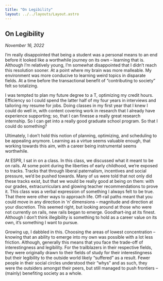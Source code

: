 ```yaml
---
title: "On Legibility"
layout: ../../layouts/Layout.astro
---
```


<h2>On Legibility</h2>
<p><i>November 16, 2022</i></p>


I’m really disappointed that being a student was a personal means to an end before it looked like a worthwhile journey on its own – learning that is. Although I’m relatively young, I’m somewhat disappointed that I didn’t reach this resolution sooner. At a point where my brain was more malleable. My environment was more conducive to learning weird topics in disparate fields. At a time before the transactional benefit of “contributing to society” felt so totalizing. 


I was tempted to plan my future degree to a T, optimizing my credit hours. Efficiency so I could spend the latter half of my four years in interviews and tailoring my resume for jobs. Doing classes in my first year that I knew I could do well in, with content covering work in research that I already have experience supporting; so, that I can finesse a really great research internship. So I can get into a really good graduate school program. So that I could do something?

Ultimately, I don’t hold this notion of planning, optimizing, and scheduling to be appealing anymore. Learning as a virtue seems valuable enough, that working towards this aim, with a career being instrumental seems worthwhile. 

At ESPR, I sat in on a class. In this class, we discussed what it meant to be on rails. At some point during the liberties of early childhood, we’re exposed to tracks. Tracks that through liberal paternalism, incentives and social pressure, we’d be pushed towards. Many of us were told that not only did these tracks exist, but that we would be really good at being on them: with our grades, extracurriculars and glowing teacher recommendations to prove it. This class was a verbal expression of something I always felt to be true. That there were other ways to approach life. Off-rail paths meant that you could move in any direction in ‘n’ dimensions – magnitude and direction at your discretion. This seemed right, but looking around at those who were not currently on rails, new rails began to emerge. Goodhart-ing at its finest. Although I don’t think illegibility is something to hold as a career value on its own, it’s something I want to pursue.

Growing up, I dabbled in this. Choosing the areas of lowest concentration – knowing that an ability to emerge into my own was possible with a lot less friction. Although, generally this means that you face the trade-off of interestingness and legibility. For the trailblazers in their respective fields, they were originally drawn to their fields of study for their interestingness but their legibility to the outside world likely “suffered” as a result. Fewer people in their social circles understood their “whys” and as such, they were the outsiders amongst their peers, but still managed to push frontiers – (mainly) benefiting society as a whole.
